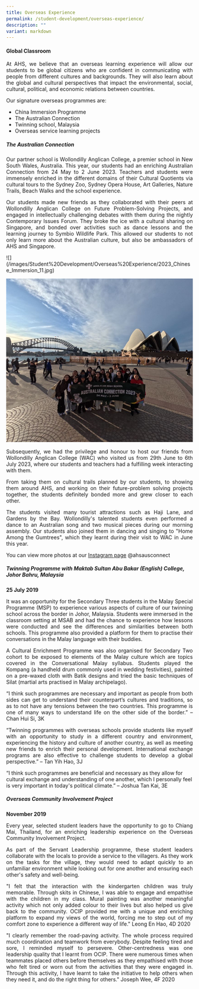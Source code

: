 ```yaml
---
title: Overseas Experience
permalink: /student-development/overseas-experience/
description: ""
variant: markdown
---
```

#### Global Classroom 
<p align="justify">
At AHS, we believe that an overseas learning experience will allow our students to be global citizens who are confident in communicating with people from different cultures and backgrounds. They will also learn about the global and cultural perspectives that impact the environmental, social, cultural, political, and economic relations between countries.</p>

Our signature overseas programmes are:
* China Immersion Programme
* The Australian Connection
* Twinning school, Malaysia
* Overseas service learning projects

##### The Australian Connection
<p align="justify">
Our partner school is Wollondilly Anglican College, a premier school in New South Wales, Australia. This year, our students had an enriching Australian Connection from 24 May to 2 June 2023. Teachers and students were immensely enriched in the different domains of their Cultural Quotients via cultural tours to the Sydney Zoo, Sydney Opera House, Art Galleries, Nature Trails, Beach Walks and the school experience. </p>

<p align="justify">
Our students made new friends as they collaborated with their peers at Wollondilly Anglican College on Future Problem-Solving Projects, and engaged in intellectually challenging debates witth them during the nightly Contemporary Issues Forum. They broke the ice with a cultural sharing on Singapore, and bonded over activities such as dance lessons and the learning journey to Symbio Wildlife Park. This allowed our students to not only learn more about the Australian culture, but also be ambassadors of AHS and Singapore.</p>
![](/images/Student%20Development/Overseas%20Experience/2023_Chinese_Immersion_11.jpg)

![](/images/Student%20Development/Overseas%20Experience/2023_Chinese_Immersion_13.jpg)

<p align="justify">
Subsequently, we had the privilege and honour to host our friends from Wollondilly Anglican College (WAC) who visited us from 29th June to 6th July 2023, where our students and teachers had a fulfilling week interacting with them.</p>
<p align="justify">
From taking them on cultural trails planned by our students, to showing them around AHS, and working on their future-problem solving projects together, the students definitely bonded more and grew closer to each other.</p>
<p align="justify">
The students visited many tourist attractions such as Haji Lane, and Gardens by the Bay. Wollondilly's talented students even performed a dance to an Australian song and two musical pieces during our morning assembly. Our students also joined them in dancing and singing to "Home Among the Gumtrees", which they learnt during their visit to WAC in June this year.</p>

You can view more photos at our [Instagram page](https://www.instagram.com/ahsausconnect/?igshid=OGQ5ZDc2ODk2ZA%3D%3D) @ahsausconnect


			
##### Twinning Programme with Maktab Sultan Abu Bakar (English) College, Johor Bahru, Malaysia
  
**25 July 2019**
<p align="justify">
It was an opportunity for the Secondary Three students in the Malay Special Programme (MSP) to experience various aspects of culture of our twinning school across the border in Johor, Malaysia. Students were immersed in the classroom setting at MSAB and had the chance to experience how lessons were conducted and see the differences and similarities between both schools. This programme also provided a platform for them to practise their conversations in the Malay language with their buddies.</p>

<p align="justify">
A Cultural Enrichment Programme was also organised for Secondary Two cohort to be exposed to elements of the Malay culture which are topics covered in the Conversational Malay syllabus. Students played the Kompang (a handheld drum commonly used in wedding festivities), painted on a pre-waxed cloth with Batik designs and tried the basic techniques of Silat (martial arts practised in Malay archipelago).</p>

<p align="justify">
“I think such programmes are necessary and important as people from both sides can get to understand their counterpart’s cultures and traditions, so as to not have any tensions between the two countries. This programme is one of many ways to understand life on the other side of the border.” – Chan Hui Si, 3K</p>

<p align="justify">
“Twinning programmes with overseas schools provide students like myself with an opportunity to study in a different country and environment, experiencing the history and culture of another country, as well as meeting new friends to enrich their personal development. International exchange programs are also effective to challenge students to develop a global perspective.” – Tan Yih Hao, 3J</p>

<p>“I think such programmes are beneficial and necessary as they allow for cultural exchange and understanding of one another, which I personally feel is very important in today's political climate.” – Joshua Tan Kai, 3E</p>
				
##### Overseas Community Involvement Project
      
**November 2019**
<p align="justify">
Every year, selected student leaders have the opportunity to go to Chiang Mai, Thailand, for an enriching leadership experience on the Overseas Community Involvement Project.</p>

<p align="justify">
As part of the Servant Leadership programme, these student leaders collaborate with the locals to provide a service to the villagers. As they work on the tasks for the village, they would need to adapt quickly to an unfamiliar environment while looking out for one another and ensuring each other's safety and well-being.</p>

<p align="justify">
"I felt that the interaction with the kindergarten children was truly memorable. Through skits in Chinese, I was able to engage and empathise with the children in my class. Mural painting was another meaningful activity which not only added colour to their lives but also helped us give back to the community. OCIP provided me with a unique and enriching platform to expand my views of the world, forcing me to step out of my comfort zone to experience a different way of life." Leong En Hao, 4D 2020</p>
 
<p align="justify">
"I clearly remember the road-paving activity. The whole process required much coordination and teamwork from everybody. Despite feeling tired and sore, I reminded myself to persevere.  Other-centredness was one leadership quality that I learnt from OCIP. There were numerous times when teammates placed others before themselves as they empathised with those who felt tired or worn out from the activities that they were engaged in.  Through this activity, I have learnt to take the initiative to help others when they need it, and do the right thing for others." Joseph Wee, 4F 2020</p>